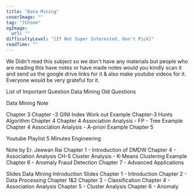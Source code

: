 ```yaml
---
title: "Data Mining"
coverImage: ""
tag: "7thsem"
ogImage:
  url: ""
difficultyLevel: "[If Not Super Interested, Don't Pick]"
readTime: ""
---
```


<!-- @format -->

We Didn't read this subject so we don't have any materials but people who are reading this have notes or have made notes would you kindly scan it and send us the google drive links for it & also make youtube videos for it. Everyone would be very grateful for it.

List of Important Question
Data Mining Old Questions

Data Mining Note

Chapter 3
Chapter -3 GINI Index Work out Example
Chapter-3 Hunts Algorithm
Chapter 4
Chapter 4 Association Analysis - FP - Tree Example
Chapter 4 Association Analysis - A-priori Example
Chapter 5

Youtube Playlist
5 Minutes Engineering

Note by Er. Jeewan Rai
Chapter 1 - Introduction of DMDW
Chapter 4 - Association Analysis
CH-5 Cluster Analysis - K-Means Clustering Example
Chapter 6 - Anomaly Fraud Detection
Chapter 7 - Advanced Applications

Slides
Data Mining Introduction Slides
Chapter 1 - Introduction
Chapter 2 - Data Processing
Chapter 1&2
Chapter 3 - Classification
Chapter 4 - Association Analysis
Chapter 5 - Cluster Analysis
Chapter 6 - Anomaly
